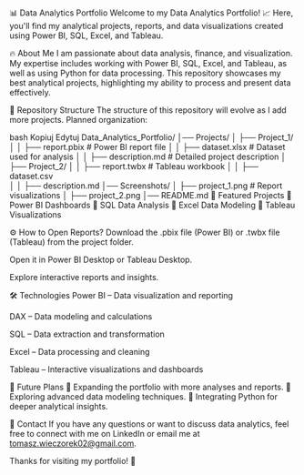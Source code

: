 📊 Data Analytics Portfolio
Welcome to my Data Analytics Portfolio! 📈 Here, you'll find my analytical projects, reports, and data visualizations created using Power BI, SQL, Excel, and Tableau.

🔥 About Me
I am passionate about data analysis, finance, and visualization. My expertise includes working with Power BI, SQL, Excel, and Tableau, as well as using Python for data processing. This repository showcases my best analytical projects, highlighting my ability to process and present data effectively.

📂 Repository Structure
The structure of this repository will evolve as I add more projects. Planned organization:

bash
Kopiuj
Edytuj
Data_Analytics_Portfolio/
│── Projects/
│   ├── Project_1/
│   │   ├── report.pbix    # Power BI report file
│   │   ├── dataset.xlsx   # Dataset used for analysis
│   │   ├── description.md # Detailed project description
│   ├── Project_2/
│   │   ├── report.twbx    # Tableau workbook
│   │   ├── dataset.csv    
│   │   ├── description.md 
│── Screenshots/
│   ├── project_1.png      # Report visualizations
│   ├── project_2.png
│── README.md
📌 Featured Projects
🔹 Power BI Dashboards
🔹 SQL Data Analysis
🔹 Excel Data Modeling
🔹 Tableau Visualizations

⚙️ How to Open Reports?
Download the .pbix file (Power BI) or .twbx file (Tableau) from the project folder.

Open it in Power BI Desktop or Tableau Desktop.

Explore interactive reports and insights.

🛠 Technologies
Power BI – Data visualization and reporting

DAX – Data modeling and calculations

SQL – Data extraction and transformation

Excel – Data processing and cleaning

Tableau – Interactive visualizations and dashboards

🚀 Future Plans
🔹 Expanding the portfolio with more analyses and reports.
🔹 Exploring advanced data modeling techniques.
🔹 Integrating Python for deeper analytical insights.

📩 Contact
If you have any questions or want to discuss data analytics, feel free to connect with me on LinkedIn or email me at tomasz.wieczorek02@gmail.com.

Thanks for visiting my portfolio! 🚀
